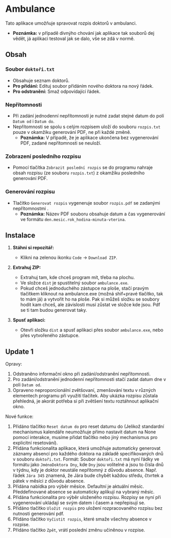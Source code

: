 # Ambulance

Tato aplikace umožňuje spravovat rozpis doktorů v ambulanci.


  - **Poznámka:** v případě divnýho chování jak aplikace tak souborů dej vědět, já aplikaci testoval jak se dalo, vše se zdá v normě.

    
## Obsah

### Soubor `doktoři.txt`
- Obsahuje seznam doktorů.
- **Pro přidání:** Edituj soubor přidáním nového doktora na nový řádek.
- **Pro odstranění:** Smaž odpovídající řádek.

### Nepřítomnosti
- Při zadání jednodenní nepřítomnosti je nutné zadat stejné datum do polí `Datum od` i `Datum do`.
- Nepřítomnosti se spolu s celým rozpisem uloží do souboru `rozpis.txt` pouze v okamžiku generování PDF, ne při každé změně.
  - **Poznámka:** V případě, že je aplikace ukončena bez vygenerování PDF, zadané nepřítomnosti se neuloží.

### Zobrazení posledního rozpisu
- Pomocí tlačítka `Zobrazit poslední rozpis` se do programu nahraje obsah rozpisu (ze souboru `rozpis.txt`) z okamžiku posledního generování PDF.

### Generování rozpisu
- Tlačítko `Generovat rozpis` vygeneruje soubor `rozpis.pdf` se zadanými nepřítomnostmi .
  - **Poznámka:** Název PDF souboru obsahuje datum a čas vygenerování ve formátu `den.mesic.rok_hodina-minuta-vterina`.

## Instalace

1. **Stáhni si repozitář:**
    - Klikni na zelenou ikonku `Code` -> `Download ZIP`.

2. **Extrahuj ZIP:**
    - Extrahuj tam, kde chceš program mít, třeba na plochu.
    - Ve složce `dist` je spustitelný soubor `ambulance.exe`.
    - Pokud chceš jednoduchého zástupce na ploše, stačí pravým tlačítkem kliknout na ambulance.exe (možná shif+pravé tlačítko, tak to mám já) a vytvořit ho na ploše. Pak si můžeš složku se soubory hodit kam chceš, ale závislosti musí zůstat ve složce kde jsou. Pdf se ti tam budou generovat taky.

3. **Spusť aplikaci:**
    - Otevři složku `dist` a spusť aplikaci přes soubor `ambulance.exe`, nebo přes vytvořeného zástupce.


## **Update 1**
Opravy:
1) Odstraněno informační okno při zadání/odstranění nepřítomnosti.
2) Pro zadání/odstranění jednodenní nepřítomnosti stačí zadat datum dne v poli `Datum od`.
3) Opraveno neproporcionální zvětšovaní, zmenšování textu v různých elementech programu při využití tlačítek. Aby ukázka rozpisu zůstala přehledná, je akorát potřeba si při zvětšení textu roztáhnout aplikační okno. 

Nové funkce:
1) Přidáno tlačítko `Reset datum do` pro reset datumu do (Jelikož standardní mechanismus kalendáře neumožňuje přímo nastavit datum na None pomocí interakce, musíme přidat tlačítko nebo jiný mechanismus pro explicitní resetování).
2) Přidána funkcionalita aplikace, která umožňuje automaticky generovat záznamy absencí pro každého doktora na základě specifikovaných dnů v souboru `doktoři.txt`. Formát: Soubor `doktoři.txt` má nyní řádky ve formátu jako `JménoDoktora Dny`, kde `Dny` jsou volitelné a jsou to čísla dnů v týdnu, kdy je doktor neustále nepřítomný z důvodu absence.
Např. řádek `Jára 345` znamená, že Jára bude chybět každou středu, čtvrtek a pátek v měsíci z důvodu absence.
3) Přidána nabídka pro výběr měsíce. Defaultní je aktuální měsíc. Předdefinované absence se automaticky aplikují na vybraný měsíc.
4) Přidána funkcionalita pro výběr uloženého rozpisu. Rozpisy se nyní při vygenerování ukládají se svým datem i časem a nepřepisují se.
5) Přidáno tlačítko `Uložit rozpis` pro uložení rozpracovaného rozpisu bez nutnosti generování pdf.
6) Přidáno tlačítko `Vyčistit rozpis`, které smaže všechny absence v rozpise.
7) Přidáno tlačítko `Zpět`, vrátí poslední změnu učiněnou v rozpise.